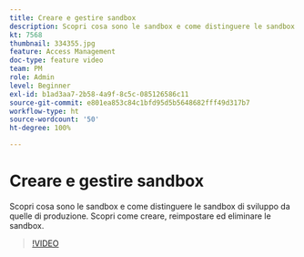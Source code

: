 ```yaml
---
title: Creare e gestire sandbox
description: Scopri cosa sono le sandbox e come distinguere le sandbox di sviluppo da quelle di produzione. Scopri come creare, reimpostare ed eliminare le sandbox.
kt: 7568
thumbnail: 334355.jpg
feature: Access Management
doc-type: feature video
team: PM
role: Admin
level: Beginner
exl-id: b1ad3aa7-2b58-4a9f-8c5c-085126586c11
source-git-commit: e801ea853c84c1bfd95d5b5648682fff49d317b7
workflow-type: ht
source-wordcount: '50'
ht-degree: 100%

---
```


# Creare e gestire sandbox

Scopri cosa sono le sandbox e come distinguere le sandbox di sviluppo da quelle di produzione. Scopri come creare, reimpostare ed eliminare le sandbox.

>[!VIDEO](https://video.tv.adobe.com/v/334355?quality=12&learn=on)
